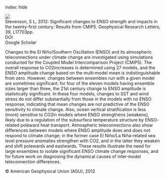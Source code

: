 index: hide

<div class="Citation">
    <div class="Citation-thumb CitationThumb-linked"  data-href="https://doi.org/10.1029/2012gl052759">
      <img src="https://static.claimspace.cloud/climate-study-static/refs/thumbs/14/Stevenson_2012-thumb.png" />
    </div>

  <div class="Citation-body">
    <div class="Citation-text">Stevenson, S L, 2012: Significant changes to ENSO strength and impacts in the twenty-first century: Results from CMIP5. <span class="Article-journal">Geophysical Research Letters, </span><span class="Article-volume">39, </span>L17703pp.</div>
    <div class="Citation-links">
      <div class="CitationLink" data-href="https://doi.org/10.1029/2012gl052759">
        <div class="CitationLink-icon CitationLink-Doi"></div>
        <div class="CitationLink-text">DOI</div>
      </div>
      <div class="CitationLink" data-href="https://scholar.google.com/scholar?q=10.1029/2012gl052759">
        <div class="CitationLink-icon CitationLink-Scholar"></div>
        <div class="CitationLink-text">Google Scholar</div>
      </div>
    </div>
  </div>
</div>

Changes to the El Niño/Southern Oscillation (ENSO) and its atmospheric teleconnections under climate change are investigated using simulations conducted for the Coupled Model Intercomparison Project (CMIP5). The overall response to CO2increases is determined using 27 models, and the ENSO amplitude change based on the multi‐model mean is indistinguishable from zero. However, changes between ensembles run with a given model are sometimes significant: for four of the eleven models having ensemble sizes larger than three, the 21st century change to ENSO amplitude is statistically significant. In these four models, changes to SST and wind stress do not differ substantially from those in the models with no ENSO response, indicating that mean changes are not predictive of the ENSO sensitivity to climate change. Also, ocean vertical stratification is less (more) sensitive to CO2in models where ENSO strengthens (weakens), likely due to a regulation of the subsurface temperature structure by ENSO‐related poleward heat transport. Atmospheric teleconnections also show differences between models where ENSO amplitude does and does not respond to climate change; in the former case El Niño/La Niña‐related sea level pressure anomalies strengthen with CO2, and in the latter they weaken and shift polewards and eastwards. These results illustrate the need for large ensembles to isolate significant ENSO climate change responses, and for future work on diagnosing the dynamical causes of inter‐model teleconnection differences.

<div class="Citation-copy">
&copy; American Geophysical Union (AGU), 2012
</div>